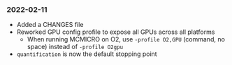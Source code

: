 ### 2022-02-11

* Added a CHANGES file
* Reworked GPU config profile to expose all GPUs across all platforms
  * When running MCMICRO on O2, use `-profile O2,GPU` (command, no space) instead of `-profile O2gpu`
* `quantification` is now the default stopping point
